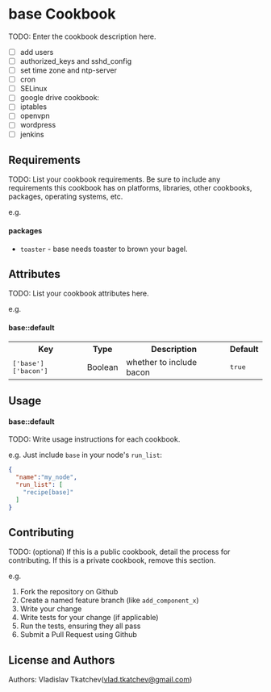 base Cookbook
=============
TODO: Enter the cookbook description here.

- [ ] add users
- [ ] authorized_keys and sshd_config
- [ ] set time zone and ntp-server
- [ ] cron
- [ ] SELinux
- [ ] google drive
cookbook:
- [ ] iptables
- [ ] openvpn
- [ ] wordpress
- [ ] jenkins

Requirements
------------
TODO: List your cookbook requirements. Be sure to include any requirements this cookbook has on platforms, libraries, other cookbooks, packages, operating systems, etc.

e.g.
#### packages
- `toaster` - base needs toaster to brown your bagel.

Attributes
----------
TODO: List your cookbook attributes here.

e.g.
#### base::default
<table>
  <tr>
    <th>Key</th>
    <th>Type</th>
    <th>Description</th>
    <th>Default</th>
  </tr>
  <tr>
    <td><tt>['base']['bacon']</tt></td>
    <td>Boolean</td>
    <td>whether to include bacon</td>
    <td><tt>true</tt></td>
  </tr>
</table>

Usage
-----
#### base::default
TODO: Write usage instructions for each cookbook.

e.g.
Just include `base` in your node's `run_list`:

```json
{
  "name":"my_node",
  "run_list": [
    "recipe[base]"
  ]
}
```

Contributing
------------
TODO: (optional) If this is a public cookbook, detail the process for contributing. If this is a private cookbook, remove this section.

e.g.
1. Fork the repository on Github
2. Create a named feature branch (like `add_component_x`)
3. Write your change
4. Write tests for your change (if applicable)
5. Run the tests, ensuring they all pass
6. Submit a Pull Request using Github

License and Authors
-------------------
Authors: Vladislav Tkatchev(vlad.tkatchev@gmail.com)
